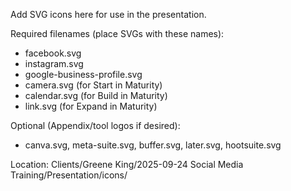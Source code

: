 Add SVG icons here for use in the presentation.

Required filenames (place SVGs with these names):
- facebook.svg
- instagram.svg
- google-business-profile.svg
- camera.svg (for Start in Maturity)
- calendar.svg (for Build in Maturity)
- link.svg (for Expand in Maturity)

Optional (Appendix/tool logos if desired):
- canva.svg, meta-suite.svg, buffer.svg, later.svg, hootsuite.svg

Location:
Clients/Greene King/2025-09-24 Social Media Training/Presentation/icons/

